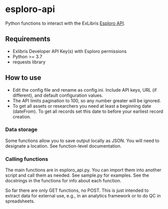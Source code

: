 # esploro-api

Python functions to interact with the ExLibris [Esploro API](https://developers.exlibrisgroup.com/esploro/apis/).

## Requirements

- Exlibris Developer API Key(s) with Esploro permissions
- Python >= 3.7
- requests library


## How to use

- Edit the config file and rename as config.ini. Include API keys, URL (if different), and default configuration values. 
- The API limits pagination to 100, so any number greater will be ignored.
- To get all assets or researchers you need at least a beginning date (dateFrom). To get all records set this date to before your earliest record creation.

### Data storage

Some functions allow you to save output locally as JSON. You will need to designate a location. See function-level documentation. 

### Calling functions

The main functions are in esploro_api.py. You can import them into another script and call them as needed. See sample.py for examples. See the docstrings in the functions for info about each function.

So far there are only GET functions, no POST. This is just intended to extract data for external use, e.g., in an analytics framework or to do QC in spreadsheets. 
